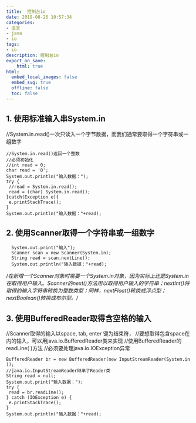 ```yaml
---
title:  控制台io
date: 2019-08-26 10:57:34  
categories:
- 语言
- java
- io
tags: 
- io
description: 控制台io
export_on_save: 
    html: true
html:
  embed_local_images: false
  embed_svg: true
  offline: false
  toc: false
---
```



## 1. 使用标准输入串System.in
  //System.in.read()一次只读入一个字节数据，而我们通常要取得一个字符串或一组数字
  ```
  //System.in.read()返回一个整数
  //必须初始化
  //int read = 0;
  char read = '0';
  System.out.println("输入数据：");
  try {
   //read = System.in.read();
   read = (char) System.in.read();
  }catch(Exception e){
   e.printStackTrace();
  }
  System.out.println("输入数据："+read);
```

## 2. 使用Scanner取得一个字符串或一组数字

```
  System.out.print("输入");
  Scanner scan = new Scanner(System.in);
  String read = scan.nextLine();
  System.out.println("输入数据："+read); 
```
/*在新增一个Scanner对象时需要一个System.in对象，因为实际上还是System.in在取得用户输入。Scanner的next()方法用以取得用户输入的字符串；nextInt()将取得的输入字符串转换为整数类型；同样，nextFloat()转换成浮点型；nextBoolean()转换成布尔型。*/

## 3. 使用BufferedReader取得含空格的输入

//Scanner取得的输入以space, tab, enter 键为结束符，
  //要想取得包含space在内的输入，可以用java.io.BufferedReader类来实现
  //使用BufferedReader的readLine( )方法
  //必须要处理java.io.IOException异常
  ```
  BufferedReader br = new BufferedReader(new InputStreamReader(System.in ));
  //java.io.InputStreamReader继承了Reader类
  String read = null;
  System.out.print("输入数据：");
  try {
   read = br.readLine();
  } catch (IOException e) {
   e.printStackTrace();
  }
  System.out.println("输入数据："+read); 
  ```